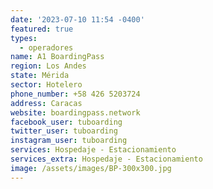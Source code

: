 ```yaml
---
date: '2023-07-10 11:54 -0400'
featured: true
types:
  - operadores
name: A1 BoardingPass
region: Los Andes
state: Mérida
sector: Hotelero
phone_number: +58 426 5203724
address: Caracas
website: boardingpass.network
facebook_user: tuboarding
twitter_user: tuboarding
instagram_user: tuboarding
services: Hospedaje - Estacionamiento
services_extra: Hospedaje - Estacionamiento
image: /assets/images/BP-300x300.jpg
---
```


